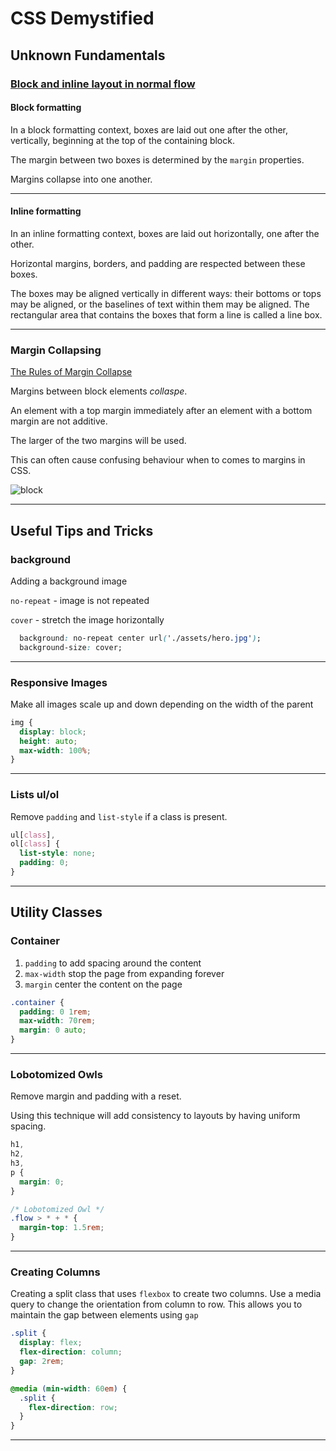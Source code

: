 # CSS Demystified
## Unknown Fundamentals

### [Block and inline layout in normal flow](https://developer.mozilla.org/en-US/docs/Web/CSS/CSS_Flow_Layout/Block_and_Inline_Layout_in_Normal_Flow)

#### Block formatting
In a block formatting context, boxes are laid out one after the other, vertically, beginning at the top of the containing block.

The margin between two boxes is determined by the `margin` properties.

Margins collapse into one another.

---

#### Inline formatting
In an inline formatting context, boxes are laid out horizontally, one after the other.

Horizontal margins, borders, and padding are respected between these boxes.

The boxes may be aligned vertically in different ways: their bottoms or tops may be aligned, or the baselines of text within them may be aligned. The rectangular area that contains the boxes that form a line is called a line box.

---

### Margin Collapsing
[The Rules of Margin Collapse](https://css-tricks.com/the-rules-of-margin-collapse/)

Margins between block elements *collaspe*.

An element with a top margin immediately after an element with a bottom margin are not additive.

The larger of the two margins will be used.

This can often cause confusing behaviour when to comes to margins in CSS.


![block](https://user-images.githubusercontent.com/25591390/101989629-93119d00-3c99-11eb-9f09-197b133f5019.png)

---
## Useful Tips and Tricks
### background
Adding a background image

`no-repeat` - image is not repeated

`cover` - stretch the image horizontally
```css
  background: no-repeat center url('./assets/hero.jpg');
  background-size: cover;
```

---
### Responsive Images
Make all images scale up and down depending on the width of the parent

```css 
img {
  display: block;
  height: auto;
  max-width: 100%;
}
```
---
### Lists ul/ol
Remove `padding` and `list-style` if a class is present.
```css
ul[class],
ol[class] {
  list-style: none;
  padding: 0;
}
```
---
## Utility Classes
### Container
1. `padding` to add spacing around the content
2. `max-width` stop the page from expanding forever
3. `margin` center the content on the page

```css
.container {
  padding: 0 1rem;
  max-width: 70rem;
  margin: 0 auto;
}
```
---
### Lobotomized Owls
Remove margin and padding with a reset.

Using this technique will add consistency to layouts by having uniform spacing.

```css
h1,
h2,
h3,
p {
  margin: 0;
}

/* Lobotomized Owl */
.flow > * + * {
  margin-top: 1.5rem;
}
```
---
### Creating Columns
Creating a split class that uses `flexbox` to create two columns. Use a media query to change the orientation from column to row. This allows you to maintain the gap between elements using `gap`
```css
.split {
  display: flex;
  flex-direction: column;
  gap: 2rem;
}

@media (min-width: 60em) {
  .split {
    flex-direction: row;
  }
}
```
---